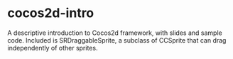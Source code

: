 cocos2d-intro
=============

A descriptive introduction to Cocos2d framework, with slides and sample code. Included is SRDraggableSprite, a subclass of CCSprite that can drag independently of other sprites.